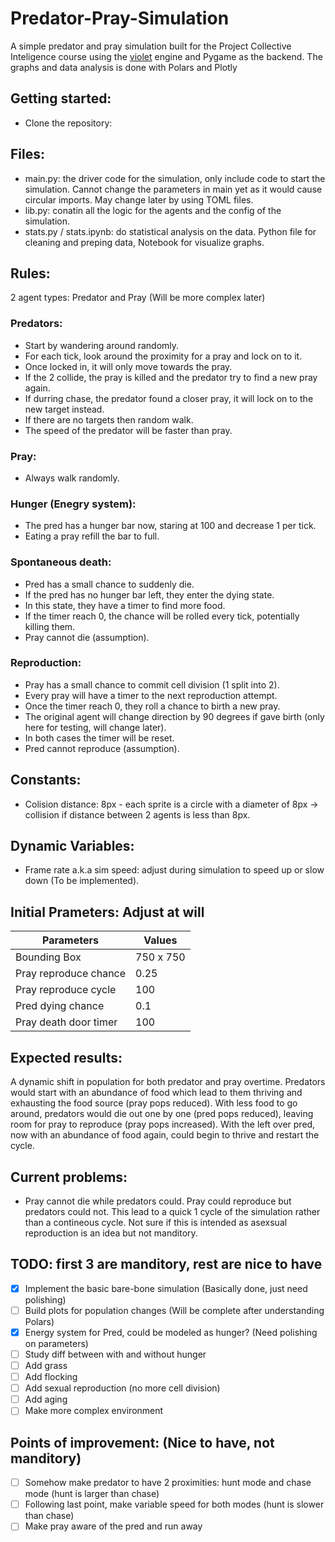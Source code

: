 # Predator-Pray-Simulation

A simple predator and pray simulation built for the Project Collective Inteligence course using the [violet](https://github.com/m-rots/violet) engine and Pygame as the backend. The graphs and data analysis is done with Polars and Plotly

## Getting started:
- Clone the repository: 

## Files:
- main.py: the driver code for the simulation, only include code to start the simulation. Cannot change the parameters in main yet as it would cause circular imports. May change later by using TOML files.
- lib.py: conatin all the logic for the agents and the config of the simulation.
- stats.py / stats.ipynb: do statistical analysis on the data. Python file for cleaning and preping data, Notebook for visualize graphs.

## Rules:
2 agent types: Predator and Pray (Will be more complex later)

### Predators:
- Start by wandering around randomly.
- For each tick, look around the proximity for a pray and lock on to it.
- Once locked in, it will only move towards the pray.
- If the 2 collide, the pray is killed and the predator try to find a new pray again.
- If durring chase, the predator found a closer pray, it will lock on to the new target instead.
- If there are no targets then random walk.
- The speed of the predator will be faster than pray.

### Pray:
- Always walk randomly.

### Hunger (Enegry system):
- The pred has a hunger bar now, staring at 100 and decrease 1 per tick.
- Eating a pray refill the bar to full.

### Spontaneous death:
- Pred has a small chance to suddenly die.
- If the pred has no hunger bar left, they enter the dying state.
- In this state, they have a timer to find more food.
- If the timer reach 0, the chance will be rolled every tick, potentially killing them.
- Pray cannot die (assumption).

### Reproduction:
- Pray has a small chance to commit cell division (1 split into 2).
- Every pray will have a timer to the next reproduction attempt.
- Once the timer reach 0, they roll a chance to birth a new pray.
- The original agent will change direction by 90 degrees if gave birth (only here for testing, will change later).
- In both cases the timer will be reset.
- Pred cannot reproduce (assumption).

## Constants:
- Colision distance: 8px - each sprite is a circle with a diameter of 8px -> collision if distance between 2 agents is less than 8px.

## Dynamic Variables:
- Frame rate a.k.a sim speed: adjust during simulation to speed up or slow down (To be implemented).

## Initial Prameters: Adjust at will
| Parameters     | Values          |
|--------------- | --------------- |
| Bounding Box | 750 x 750 |
| Pray reproduce chance | 0.25 |
| Pray reproduce cycle | 100 |
| Pred dying chance | 0.1 |
| Pray death door timer | 100 |

## Expected results:
A dynamic shift in population for both predator and pray overtime. Predators would start with an abundance of food which lead to them thriving and exhausting the food source (pray pops reduced). With less food to go around, predators would die out one by one (pred pops reduced), leaving room for pray to reproduce (pray pops increased). With the left over pred, now with an abundance of food again, could begin to thrive and restart the cycle.

## Current problems:
- Pray cannot die while predators could. Pray could reproduce but predators could not. This lead to a quick 1 cycle of the simulation rather than a contineous cycle. Not sure if this is intended as asexsual reproduction is an idea but not manditory.

## TODO: first 3 are manditory, rest are nice to have
- [x] Implement the basic bare-bone simulation (Basically done, just need polishing)
- [ ] Build plots for population changes (Will be complete after understanding Polars)
- [x] Energy system for Pred, could be modeled as hunger? (Need polishing on parameters)
- [ ] Study diff between with and without hunger
- [ ] Add grass
- [ ] Add flocking
- [ ] Add sexual reproduction (no more cell division)
- [ ] Add aging
- [ ] Make more complex environment

## Points of improvement: (Nice to have, not manditory)
- [ ] Somehow make predator to have 2 proximities: hunt mode and chase mode (hunt is larger than chase)
- [ ] Following last point, make variable speed for both modes (hunt is slower than chase)
- [ ] Make pray aware of the pred and run away
